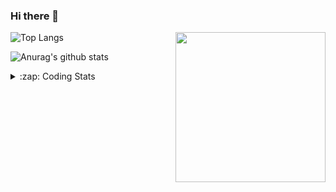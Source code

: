 ### Hi there 👋

<!--
**tao8687/tao8687** is a ✨ _special_ ✨ repository because its `README.md` (this file) appears on your GitHub profile.

Here are some ideas to get you started:

- 🔭 I’m currently working on ...
- 🌱 I’m currently learning ...
- 👯 I’m looking to collaborate on ...
- 🤔 I’m looking for help with ...
- 💬 Ask me about ...
- 📫 How to reach me: ...
- 😄 Pronouns: ...
- ⚡ Fun fact: ...
-->

<img align='right' src="https://media.giphy.com/media/M9gbBd9nbDrOTu1Mqx/giphy.gif" width="240">

  
![Top Langs](https://github-readme-stats.vercel.app/api/top-langs/?username=tao8687&layout=compact&title_color=23238E&text_color=A67D3D)

![Anurag's github stats](https://github-readme-stats.vercel.app/api?username=tao8687&show_icons=true&&text_color=A67D3D&title_color=23238E&show_icons=false&count_private=true&hide=stars)

<details>
  <summary>:zap: Coding Stats</summary>
  <br>
    
<!--START_SECTION:waka-->

```txt
From: 19 June 2025 - To: 26 June 2025

Python       9 hrs 47 mins   ████████████████░░░░░░░░░   63.72 %
C            2 hrs 2 mins    ███▒░░░░░░░░░░░░░░░░░░░░░   13.26 %
YAML         1 hr 24 mins    ██▒░░░░░░░░░░░░░░░░░░░░░░   09.18 %
Bash         1 hr 1 min      █▓░░░░░░░░░░░░░░░░░░░░░░░   06.67 %
Markdown     1 hr            █▓░░░░░░░░░░░░░░░░░░░░░░░   06.58 %
```

<!--END_SECTION:waka-->
</details>
